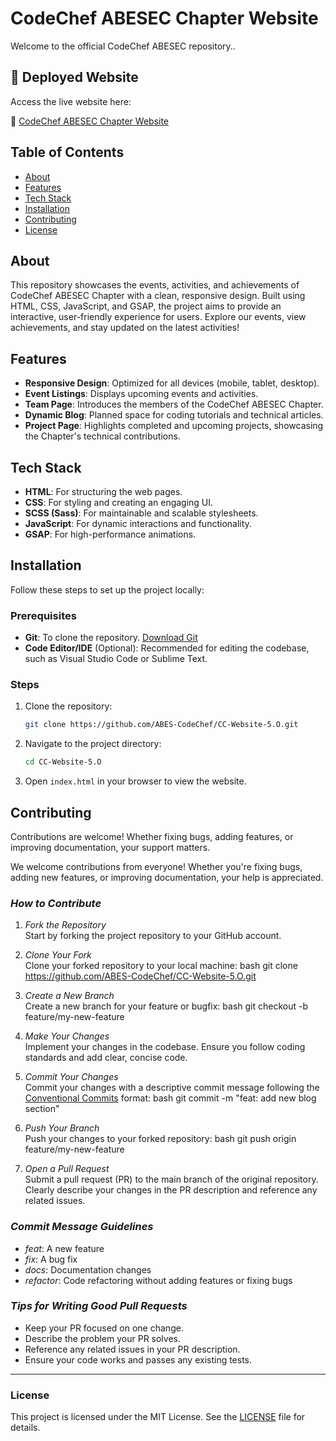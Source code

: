 # CodeChef ABESEC Chapter Website

Welcome to the official CodeChef ABESEC repository..

## 🚀 Deployed Website
Access the live website here:

🔗 [CodeChef ABESEC Chapter Website](https://codechefabesec.netlify.app/Home)

## Table of Contents
- [About](#about)
- [Features](#features)
- [Tech Stack](#tech-stack)
- [Installation](#installation)
- [Contributing](#contributing)
- [License](#license)

## About 
This repository showcases the events, activities, and achievements of CodeChef ABESEC Chapter with a clean, responsive design. Built using HTML, CSS, JavaScript, and GSAP, the project aims to provide an interactive, user-friendly experience for users. Explore our events, view achievements, and stay updated on the latest activities!

## Features
- **Responsive Design**: Optimized for all devices (mobile, tablet, desktop).
- **Event Listings**: Displays upcoming events and activities.
- **Team Page**: Introduces the members of the CodeChef ABESEC Chapter.
- **Dynamic Blog**: Planned space for coding tutorials and technical articles.
- **Project Page**: Highlights completed and upcoming projects, showcasing the Chapter's technical contributions.

## Tech Stack
- **HTML**: For structuring the web pages.
- **CSS**: For styling and creating an engaging UI.
- **SCSS (Sass)**: For maintainable and scalable stylesheets.
- **JavaScript**: For dynamic interactions and functionality.
- **GSAP**: For high-performance animations.

## Installation 
Follow these steps to set up the project locally:

### Prerequisites
- **Git**: To clone the repository. [Download Git](https://git-scm.com/downloads)
- **Code Editor/IDE** (Optional): Recommended for editing the codebase, such as Visual Studio Code or Sublime Text.

### Steps
1. Clone the repository:
   ```bash
   git clone https://github.com/ABES-CodeChef/CC-Website-5.O.git
   ```
2. Navigate to the project directory:
   ```bash
   cd CC-Website-5.O
   ```
3. Open `index.html` in your browser to view the website.

## Contributing
Contributions are welcome! Whether fixing bugs, adding features, or improving documentation, your support matters.

We welcome contributions from everyone! Whether you're fixing bugs, adding new features, or improving documentation, your help is appreciated.

### *How to Contribute*

1. *Fork the Repository*  
   Start by forking the project repository to your GitHub account.

2. *Clone Your Fork*  
   Clone your forked repository to your local machine:
   bash
   git clone https://github.com/ABES-CodeChef/CC-Website-5.O.git
   

3. *Create a New Branch*  
   Create a new branch for your feature or bugfix:
   bash
   git checkout -b feature/my-new-feature
   

4. *Make Your Changes*  
   Implement your changes in the codebase. Ensure you follow coding standards and add clear, concise code.

5. *Commit Your Changes*  
   Commit your changes with a descriptive commit message following the [Conventional Commits](https://www.conventionalcommits.org/en/v1.0.0/) format:
   bash
   git commit -m "feat: add new blog section"
   

6. *Push Your Branch*  
   Push your changes to your forked repository:
   bash
   git push origin feature/my-new-feature
   

7. *Open a Pull Request*  
   Submit a pull request (PR) to the main branch of the original repository. Clearly describe your changes in the PR description and reference any related issues.

### *Commit Message Guidelines*
- *feat*: A new feature
- *fix*: A bug fix
- *docs*: Documentation changes
- *refactor*: Code refactoring without adding features or fixing bugs

### *Tips for Writing Good Pull Requests*
- Keep your PR focused on one change.
- Describe the problem your PR solves.
- Reference any related issues in your PR description.
- Ensure your code works and passes any existing tests.

---

### License
This project is licensed under the MIT License. See the [LICENSE](./LICENSE) file for details.
